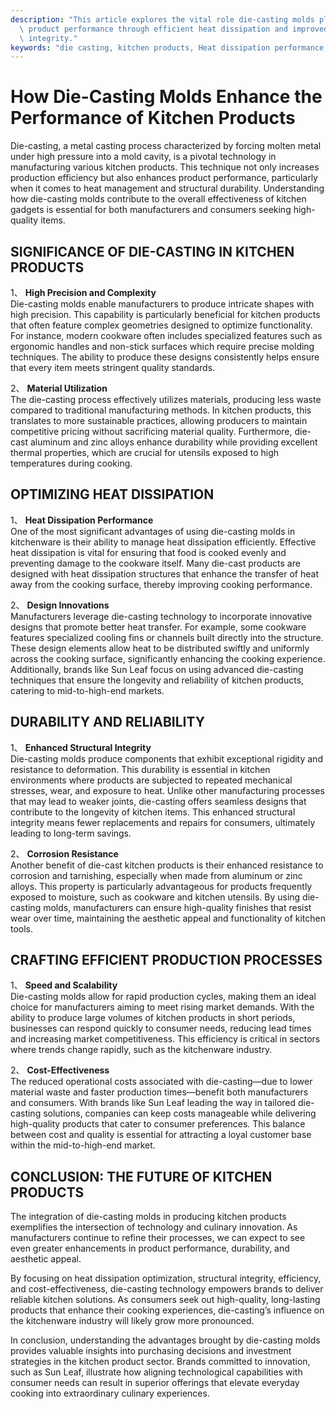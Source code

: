 ```yaml
---
description: "This article explores the vital role die-casting molds play in enhancing kitchen\
  \ product performance through efficient heat dissipation and improved structural\
  \ integrity."
keywords: "die casting, kitchen products, Heat dissipation performance, Die casting process"
---
```

# How Die-Casting Molds Enhance the Performance of Kitchen Products

Die-casting, a metal casting process characterized by forcing molten metal under high pressure into a mold cavity, is a pivotal technology in manufacturing various kitchen products. This technique not only increases production efficiency but also enhances product performance, particularly when it comes to heat management and structural durability. Understanding how die-casting molds contribute to the overall effectiveness of kitchen gadgets is essential for both manufacturers and consumers seeking high-quality items.

## SIGNIFICANCE OF DIE-CASTING IN KITCHEN PRODUCTS

1、 **High Precision and Complexity**  
Die-casting molds enable manufacturers to produce intricate shapes with high precision. This capability is particularly beneficial for kitchen products that often feature complex geometries designed to optimize functionality. For instance, modern cookware often includes specialized features such as ergonomic handles and non-stick surfaces which require precise molding techniques. The ability to produce these designs consistently helps ensure that every item meets stringent quality standards.

2、 **Material Utilization**  
The die-casting process effectively utilizes materials, producing less waste compared to traditional manufacturing methods. In kitchen products, this translates to more sustainable practices, allowing producers to maintain competitive pricing without sacrificing material quality. Furthermore, die-cast aluminum and zinc alloys enhance durability while providing excellent thermal properties, which are crucial for utensils exposed to high temperatures during cooking.

## OPTIMIZING HEAT DISSIPATION

1、 **Heat Dissipation Performance**  
One of the most significant advantages of using die-casting molds in kitchenware is their ability to manage heat dissipation efficiently. Effective heat dissipation is vital for ensuring that food is cooked evenly and preventing damage to the cookware itself. Many die-cast products are designed with heat dissipation structures that enhance the transfer of heat away from the cooking surface, thereby improving cooking performance. 

2、 **Design Innovations**  
Manufacturers leverage die-casting technology to incorporate innovative designs that promote better heat transfer. For example, some cookware features specialized cooling fins or channels built directly into the structure. These design elements allow heat to be distributed swiftly and uniformly across the cooking surface, significantly enhancing the cooking experience. Additionally, brands like Sun Leaf focus on using advanced die-casting techniques that ensure the longevity and reliability of kitchen products, catering to mid-to-high-end markets.

## DURABILITY AND RELIABILITY

1、 **Enhanced Structural Integrity**  
Die-casting molds produce components that exhibit exceptional rigidity and resistance to deformation. This durability is essential in kitchen environments where products are subjected to repeated mechanical stresses, wear, and exposure to heat. Unlike other manufacturing processes that may lead to weaker joints, die-casting offers seamless designs that contribute to the longevity of kitchen items. This enhanced structural integrity means fewer replacements and repairs for consumers, ultimately leading to long-term savings.

2、 **Corrosion Resistance**  
Another benefit of die-cast kitchen products is their enhanced resistance to corrosion and tarnishing, especially when made from aluminum or zinc alloys. This property is particularly advantageous for products frequently exposed to moisture, such as cookware and kitchen utensils. By using die-casting molds, manufacturers can ensure high-quality finishes that resist wear over time, maintaining the aesthetic appeal and functionality of kitchen tools.

## CRAFTING EFFICIENT PRODUCTION PROCESSES

1、 **Speed and Scalability**  
Die-casting molds allow for rapid production cycles, making them an ideal choice for manufacturers aiming to meet rising market demands. With the ability to produce large volumes of kitchen products in short periods, businesses can respond quickly to consumer needs, reducing lead times and increasing market competitiveness. This efficiency is critical in sectors where trends change rapidly, such as the kitchenware industry.

2、 **Cost-Effectiveness**  
The reduced operational costs associated with die-casting—due to lower material waste and faster production times—benefit both manufacturers and consumers. With brands like Sun Leaf leading the way in tailored die-casting solutions, companies can keep costs manageable while delivering high-quality products that cater to consumer preferences. This balance between cost and quality is essential for attracting a loyal customer base within the mid-to-high-end market.

## CONCLUSION: THE FUTURE OF KITCHEN PRODUCTS

The integration of die-casting molds in producing kitchen products exemplifies the intersection of technology and culinary innovation. As manufacturers continue to refine their processes, we can expect to see even greater enhancements in product performance, durability, and aesthetic appeal.

By focusing on heat dissipation optimization, structural integrity, efficiency, and cost-effectiveness, die-casting technology empowers brands to deliver reliable kitchen solutions. As consumers seek out high-quality, long-lasting products that enhance their cooking experiences, die-casting’s influence on the kitchenware industry will likely grow more pronounced.

In conclusion, understanding the advantages brought by die-casting molds provides valuable insights into purchasing decisions and investment strategies in the kitchen product sector. Brands committed to innovation, such as Sun Leaf, illustrate how aligning technological capabilities with consumer needs can result in superior offerings that elevate everyday cooking into extraordinary culinary experiences.
